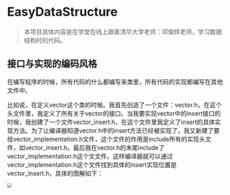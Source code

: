 # EasyDataStructure

> 本项目具体内容是在学堂在线上跟着清华大学老师：邓俊辉老师，学习数据结构时的代码。

## 接口与实现的编码风格

在编写程序的时候，所有代码的什么都编写来类里，所有代码的实现都编写在其他文件中。

比如说，在定义vector这个类的时候。我首先创造了一个文件：vector.h，在这个头文件里，我定义了所有关于vector的接口。当我要实现vector中的insert接口的时候，我创建了一个文件vector_insert.h，在这个文件里我定义了insert的具体实现方法。为了让编译器知道vector.h中的insert方法已经被实现了，我又新建了要给vector_implementation.h文件，这个文件的作用是include所有的实现头文件，如vector_insert.h。最后我在vector.h的末尾include了vector_implementation.h这个文文件。这样编译器就可以通过vector_implementation.h这个文件找到具体的insert实现位置是vector_insert.h，具体的图解如下：

<img src="E:\Projects\EasyDataStructure\README.assets\jgH2blxynQBWcfG.png" style="zoom:67%;" />